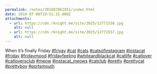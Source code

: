 ```yaml
---
permalink: /notes/201807061951/index.html
date: 2018-07-06T19:51:31.000Z
attachments:
  - url: https://cdn.rknight.me/site/2025/12771558.jpg
    alt: null
  - url: https://cdn.rknight.me/site/2025/12771557.jpg
    alt: null
---
```


When it’s finally Friday <a href="https://pixelfed.social/discover/tags/friyay?src=hash" title="#friyay" class="u-url hashtag" rel="external nofollow noopener">#friyay</a> <a href="https://pixelfed.social/discover/tags/cat?src=hash" title="#cat" class="u-url hashtag" rel="external nofollow noopener">#cat</a> <a href="https://pixelfed.social/discover/tags/cats?src=hash" title="#cats" class="u-url hashtag" rel="external nofollow noopener">#cats</a> <a href="https://pixelfed.social/discover/tags/catsofinstagram?src=hash" title="#catsofinstagram" class="u-url hashtag" rel="external nofollow noopener">#catsofinstagram</a> <a href="https://pixelfed.social/discover/tags/instacat?src=hash" title="#instacat" class="u-url hashtag" rel="external nofollow noopener">#instacat</a> <a href="https://pixelfed.social/discover/tags/friday?src=hash" title="#friday" class="u-url hashtag" rel="external nofollow noopener">#friday</a> <a href="https://pixelfed.social/discover/tags/fridaymood?src=hash" title="#fridaymood" class="u-url hashtag" rel="external nofollow noopener">#fridaymood</a> <a href="https://pixelfed.social/discover/tags/fridayfeeling?src=hash" title="#fridayfeeling" class="u-url hashtag" rel="external nofollow noopener">#fridayfeeling</a> <a href="https://pixelfed.social/discover/tags/whiteandblackcat?src=hash" title="#whiteandblackcat" class="u-url hashtag" rel="external nofollow noopener">#whiteandblackcat</a> <a href="https://pixelfed.social/discover/tags/catlife?src=hash" title="#catlife" class="u-url hashtag" rel="external nofollow noopener">#catlife</a> <a href="https://pixelfed.social/discover/tags/catlover?src=hash" title="#catlover" class="u-url hashtag" rel="external nofollow noopener">#catlover</a> <a href="https://pixelfed.social/discover/tags/catloversclub?src=hash" title="#catloversclub" class="u-url hashtag" rel="external nofollow noopener">#catloversclub</a> <a href="https://pixelfed.social/discover/tags/meow?src=hash" title="#meow" class="u-url hashtag" rel="external nofollow noopener">#meow</a> <a href="https://pixelfed.social/discover/tags/instacat_meows?src=hash" title="#instacat_meows" class="u-url hashtag" rel="external nofollow noopener">#instacat_meows</a> <a href="https://pixelfed.social/discover/tags/catclub?src=hash" title="#catclub" class="u-url hashtag" rel="external nofollow noopener">#catclub</a> <a href="https://pixelfed.social/discover/tags/pretty?src=hash" title="#pretty" class="u-url hashtag" rel="external nofollow noopener">#pretty</a> <a href="https://pixelfed.social/discover/tags/prettycat?src=hash" title="#prettycat" class="u-url hashtag" rel="external nofollow noopener">#prettycat</a> <a href="https://pixelfed.social/discover/tags/prettyboy?src=hash" title="#prettyboy" class="u-url hashtag" rel="external nofollow noopener">#prettyboy</a> <a href="https://pixelfed.social/discover/tags/portsmouth?src=hash" title="#portsmouth" class="u-url hashtag" rel="external nofollow noopener">#portsmouth</a>
